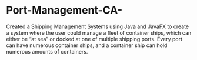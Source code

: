 # Port-Management-CA-
Created a Shipping Management Systems using Java and JavaFX to create a system where the user could manage a fleet of container ships, which can either be “at sea” or docked at one of multiple shipping ports. Every port can have numerous container ships, and a container ship can hold numerous amounts of containers.
